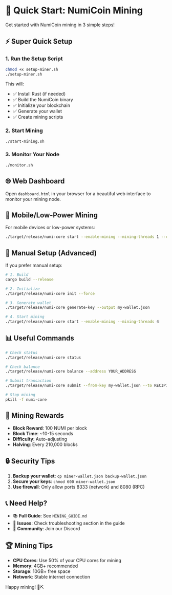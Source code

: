# 🚀 Quick Start: NumiCoin Mining

Get started with NumiCoin mining in 3 simple steps!

## ⚡ Super Quick Setup

### 1. Run the Setup Script
```bash
chmod +x setup-miner.sh
./setup-miner.sh
```

This will:
- ✅ Install Rust (if needed)
- ✅ Build the NumiCoin binary
- ✅ Initialize your blockchain
- ✅ Generate your wallet
- ✅ Create mining scripts

### 2. Start Mining
```bash
./start-mining.sh
```

### 3. Monitor Your Node
```bash
./monitor.sh
```

## 🌐 Web Dashboard

Open `dashboard.html` in your browser for a beautiful web interface to monitor your mining node.

## 📱 Mobile/Low-Power Mining

For mobile devices or low-power systems:
```bash
./target/release/numi-core start --enable-mining --mining-threads 1 --config mobile.toml
```

## 🔧 Manual Setup (Advanced)

If you prefer manual setup:

```bash
# 1. Build
cargo build --release

# 2. Initialize
./target/release/numi-core init --force

# 3. Generate wallet
./target/release/numi-core generate-key --output my-wallet.json

# 4. Start mining
./target/release/numi-core start --enable-mining --mining-threads 4
```

## 📊 Useful Commands

```bash
# Check status
./target/release/numi-core status

# Check balance
./target/release/numi-core balance --address YOUR_ADDRESS

# Submit transaction
./target/release/numi-core submit --from-key my-wallet.json --to RECIPIENT --amount 1000000

# Stop mining
pkill -f numi-core
```

## 🎯 Mining Rewards

- **Block Reward**: 100 NUMI per block
- **Block Time**: ~10-15 seconds
- **Difficulty**: Auto-adjusting
- **Halving**: Every 210,000 blocks

## 🔒 Security Tips

1. **Backup your wallet**: `cp miner-wallet.json backup-wallet.json`
2. **Secure your keys**: `chmod 600 miner-wallet.json`
3. **Use firewall**: Only allow ports 8333 (network) and 8080 (RPC)

## 📞 Need Help?

- 📚 **Full Guide**: See `MINING_GUIDE.md`
- 🐛 **Issues**: Check troubleshooting section in the guide
- 💬 **Community**: Join our Discord

## 🏆 Mining Tips

- **CPU Cores**: Use 50% of your CPU cores for mining
- **Memory**: 4GB+ recommended
- **Storage**: 10GB+ free space
- **Network**: Stable internet connection

Happy mining! 🚀⛏️ 